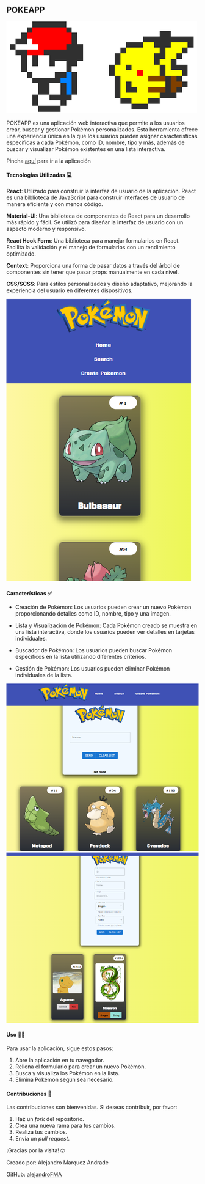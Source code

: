 
## POKEAPP
![ash y pikachu](./public/5FBP.gif)

POKEAPP es una aplicación web interactiva que permite a los usuarios crear, buscar y gestionar Pokémon personalizados. Esta herramienta ofrece una experiencia única en la que los usuarios pueden asignar características específicas a cada Pokémon, como ID, nombre, tipo y más, además de buscar y visualizar Pokémon existentes en una lista interactiva.

Pincha [aquí](https://super-vacherin-fb4ad9.netlify.app/) para ir a la aplicación
#### Tecnologías Utilizadas :computer:

**React**: Utilizado para construir la interfaz de usuario de la aplicación. React es una biblioteca de JavaScript para construir interfaces de usuario de manera eficiente y con menos código.

**Material-UI**: Una biblioteca de componentes de React para un desarrollo más rápido y fácil. Se utilizó para diseñar la interfaz de usuario con un aspecto moderno y responsivo.

**React Hook Form**: Una biblioteca para manejar formularios en React. Facilita la validación y el manejo de formularios con un rendimiento optimizado.

**Context**: Proporciona una forma de pasar datos a través del árbol de componentes sin tener que pasar props manualmente en cada nivel.

**CSS/SCSS**: Para estilos personalizados y diseño adaptativo, mejorando la experiencia del usuario en diferentes dispositivos.


![Home](image.png)


#### Características :white_check_mark:	

- Creación de Pokémon: Los usuarios pueden crear un nuevo Pokémon proporcionando detalles como ID, nombre, tipo y una imagen.

+ Lista y Visualización de Pokémon: Cada Pokémon creado se muestra en una lista interactiva, donde los usuarios pueden ver detalles en tarjetas individuales.

- Buscador de Pokémon: Los usuarios pueden buscar Pokémon específicos en la lista utilizando diferentes criterios.

+ Gestión de Pokémon: Los usuarios pueden eliminar Pokémon individuales de la lista.

![Buscador](image-1.png) ![Alt text](image-2.png)

#### Uso :technologist:	
Para usar la aplicación, sigue estos pasos:

1. Abre la aplicación en tu navegador.
2. Rellena el formulario para crear un nuevo Pokémon.
3. Busca y visualiza los Pokémon en la lista.
4. Elimina Pokémon según sea necesario.

#### Contribuciones :pray:	

Las contribuciones son bienvenidas. Si deseas contribuir, por favor:

1. Haz un _fork_ del repositorio.
2. Crea una nueva rama para tus cambios.
3. Realiza tus cambios.
4. Envía un _pull request_.


¡Gracias por la visita! :nerd_face:

Creado por: Alejandro Marquez Andrade

GitHub: [alejandroFMA](https://github.com/alejandroFMA)
